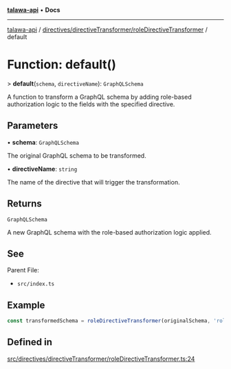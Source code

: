 [**talawa-api**](../../../../README.md) • **Docs**

***

[talawa-api](../../../../modules.md) / [directives/directiveTransformer/roleDirectiveTransformer](../README.md) / default

# Function: default()

\> **default**(`schema`, `directiveName`): `GraphQLSchema`

A function to transform a GraphQL schema by adding role-based authorization
logic to the fields with the specified directive.

## Parameters

• **schema**: `GraphQLSchema`

The original GraphQL schema to be transformed.

• **directiveName**: `string`

The name of the directive that will trigger the transformation.

## Returns

`GraphQLSchema`

A new GraphQL schema with the role-based authorization logic applied.

## See

Parent File:
- `src/index.ts`

## Example

```ts
const transformedSchema = roleDirectiveTransformer(originalSchema, 'role');
```

## Defined in

[src/directives/directiveTransformer/roleDirectiveTransformer.ts:24](https://github.com/PalisadoesFoundation/talawa-api/blob/92443bb6a5ff3ed66457149a509401986a82e570/src/directives/directiveTransformer/roleDirectiveTransformer.ts#L24)
